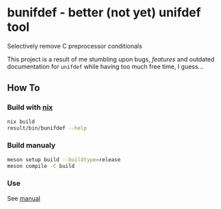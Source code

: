 # bunifdef - better (not yet) unifdef tool

Selectively remove C preprocessor conditionals

This project is a result of me stumbling upon bugs, *features* and outdated documentation for `unifdef` while having too much free time, I guess...

## How To

### Build with [nix](https://nixos.org/download/)

```sh
nix build
result/bin/bunifdef --help
```

### Build manualy

```sh
meson setup build --buildtype=release
meson compile -C build
```

### Use

See [manual](./docs/bunifdef.md)
